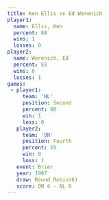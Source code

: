 ```yaml
---
title: Ken Ellis vs Ed Werenich
player1:            
  name: Ellis, Ken  
  percent: 88       
  wins: 1           
  losses: 0         
player2:            
  name: Werenich, Ed
  percent: 55       
  wins: 0           
  losses: 1         
games:
 - player1:          
     team: 'NL'      
     position: Second
     percent: 88     
     win: 1          
     loss: 0         
   player2:          
     team: 'ON'      
     position: Fourth
     percent: 55     
     win: 0          
     loss: 1         
   event: Brier        
   year: 1997          
   draw: Round Robin(6)
   score: ON 4 - NL 6  
---
```

